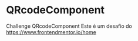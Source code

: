 # QRcodeComponent
Challenge QRcodeComponent
Este é um desafio do https://www.frontendmentor.io/home
